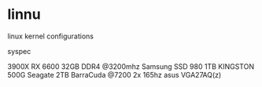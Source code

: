 # linnu
linux kernel configurations 

syspec

3900X
RX 6600 
32GB DDR4 @3200mhz
Samsung SSD 980 1TB
KINGSTON 500G
Seagate 2TB BarraCuda @7200
2x 165hz asus VGA27AQ(z)
